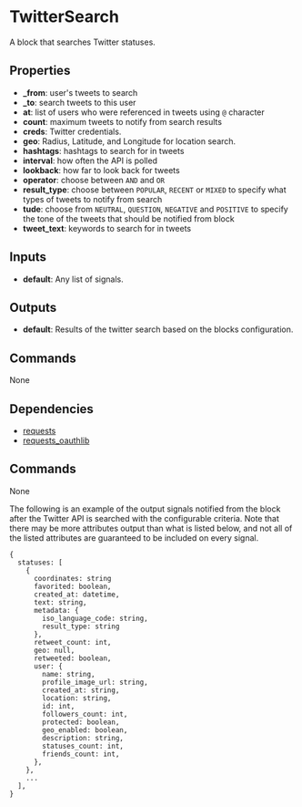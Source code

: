 TwitterSearch
=============
A block that searches Twitter statuses.

Properties
----------
- **_from**: user's tweets to search
- **_to**: search tweets to this user
- **at**: list of users who were referenced in tweets using `@` character
- **count**: maximum tweets to notify from search results
- **creds**: Twitter credentials.
- **geo**: Radius, Latitude, and Longitude for location search.
- **hashtags**: hashtags to search for in tweets
- **interval**: how often the API is polled
- **lookback**: how far to look back for tweets
- **operator**: choose between `AND` and `OR`
- **result_type**: choose between `POPULAR`, `RECENT` or `MIXED` to specify what types of tweets to notify from search
- **tude**: choose from `NEUTRAL`, `QUESTION`, `NEGATIVE` and `POSITIVE` to specify the tone of the tweets that should be notified from block
- **tweet_text**: keywords to search for in tweets

Inputs
------
- **default**: Any list of signals.

Outputs
-------
- **default**: Results of the twitter search based on the blocks configuration.

Commands
--------
None

Dependencies
------------

-   [requests](https://pypi.python.org/pypi/requests/)
-   [requests_oauthlib](https://pypi.python.org/pypi/requests-oauthlib)

Commands
--------
None


The following is an example of the output signals notified from the block after the Twitter API is searched with the configurable criteria. Note that there may be more attributes output than what is listed below, and not all of the listed attributes are guaranteed to be included on every signal.
```
{
  statuses: [
    {
      coordinates: string
      favorited: boolean,
      created_at: datetime,
      text: string,
      metadata: {
        iso_language_code: string,
        result_type: string
      },
      retweet_count: int,
      geo: null,
      retweeted: boolean,
      user: {
        name: string,
        profile_image_url: string,
        created_at: string,
        location: string,
        id: int,
        followers_count: int,
        protected: boolean,
        geo_enabled: boolean,
        description: string,
        statuses_count: int,
        friends_count: int,
      },
    },
    ...
  ],
}
```
